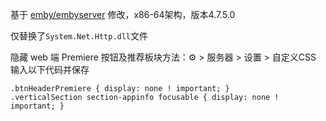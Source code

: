 基于 [emby/embyserver](https://hub.docker.com/r/emby/embyserver) 修改，x86-64架构，版本4.7.5.0

仅替换了`System.Net.Http.dll`文件

隐藏 web 端 Premiere 按钮及推荐板块方法：⚙ > 服务器 > 设置 > 自定义CSS 输入以下代码并保存
```
.btnHeaderPremiere { display: none ! important; }
.verticalSection section-appinfo focusable { display: none ! important; }
```
